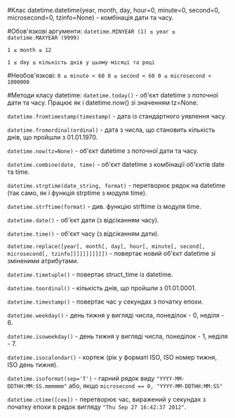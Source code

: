 #Клас datetime.datetime(year, month, day, hour=0, minute=0, second=0, microsecond=0, tzinfo=None) - комбінація дати та часу.
 
#Обов'язкові аргументи:
`datetime.MINYEAR (1) ≤ year ≤ datetime.MAXYEAR (9999)`

`1 ≤ month ≤ 12`

`1 ≤ day ≤ кількість днів у цьому місяці та році`
 
#Необов'язкові:
`0 ≤ minute < 60 0 ≤ second < 60 0 ≤ microsecond < 1000000`
 
#Методи класу datetime:
`datetime.today()` - об'єкт datetime з поточної дати та часу. Працює як і datetime.now() зі значенням tz=None.

`datetime.fromtimestamp(timestamp)` - дата із стандартного уявлення часу.

`datetime.fromordinal(ordinal)` - дата з числа, що становить кількість днів, що пройшли з 01.01.1970.

`datetime.now(tz=None)` - об'єкт datetime з поточної дати та часу.

`datetime.combine(date, time)` - об'єкт datetime з комбінації об'єктів date та time.

`datetime.strptime(date_string, format)` - перетворює рядок на datetime (так само, як і функція strptime з модуля time).

`datetime.strftime(format)` - див. функцію strftime із модуля time.

`datetime.date()` - об'єкт дати (з відсіканням часу).

`datetime.time()` - об'єкт часу (з відсіканням дати).

`datetime.replace([year[, month[, day[, hour[, minute[, second[, microsecond[, tzinfo]]]]]]]]]]])` - повертає новий об'єкт datetime зі зміненими атрибутами.

`datetime.timetuple()` - повертає struct_time із datetime.

`datetime.toordinal()` - кількість днів, що пройшли з 01.01.0001.

`datetime.timestamp()` - повертає час у секундах з початку епохи.

`datetime.weekday()` - день тижня у вигляді числа, понеділок - 0, неділя - 6.

`datetime.isoweekday()` - день тижня у вигляді числа, понеділок - 1, неділя - 7.

`datetime.isocalendar()` - кортеж (рік у форматі ISO, ISO номер тижня, ISO день тижня).

`datetime.isoformat(sep='T')` - гарний рядок виду `"YYYY-MM-DDTHH:MM:SS.mmmmmm"` або, якщо `microsecond == 0, "YYYY-MM-DDTHH:MM:SS"`

`datetime.ctime([сек])` - перетворює час, виражений у секундах з початку епохи в рядок вигляду `"Thu Sep 27 16:42:37 2012"`.